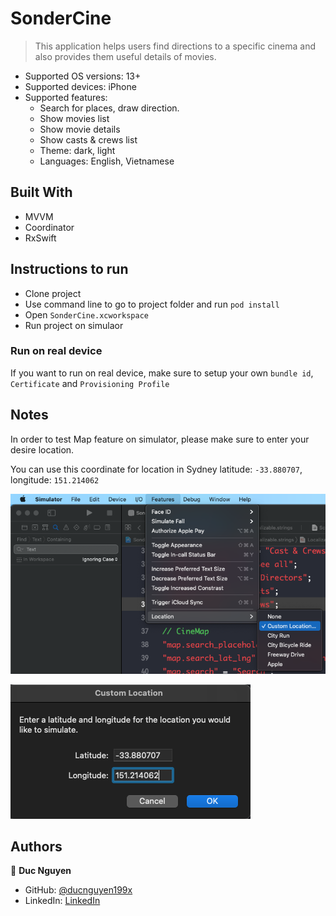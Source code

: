 # SonderCine

> This application helps users find directions to a specific cinema and
also provides them useful details of movies.

- Supported OS versions: 13+
- Supported devices: iPhone
- Supported features:
    + Search for places, draw direction.
    + Show movies list
    + Show movie details
    + Show casts & crews list
    + Theme: dark, light
    + Languages: English, Vietnamese

## Built With

- MVVM
- Coordinator
- RxSwift

## Instructions to run

- Clone project
- Use command line to go to project folder and run `pod install`
- Open `SonderCine.xcworkspace`
- Run project on simulaor

### Run on real device
If you want to run on real device, make sure to setup your own `bundle id`, `Certificate` and `Provisioning Profile`

## Notes
In order to test Map feature on simulator, please make sure to enter your desire location.

You can use this coordinate for location in Sydney
latitude: `-33.880707`, longitude: `151.214062`

![screenshot](./images/simulator_location_menu.png)

![screenshot](./images/simulator_location_popup.png)

## Authors

👤 **Duc Nguyen**

- GitHub: [@ducnguyen199x](https://github.com/ducnguyen199x)
- LinkedIn: [LinkedIn](https://linkedin.com/in/ducnguyen285)

